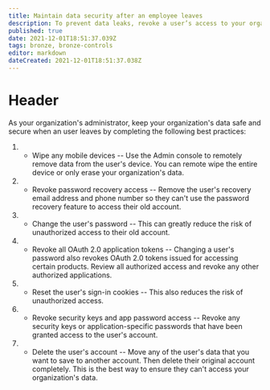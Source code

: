 ```yaml
---
title: Maintain data security after an employee leaves
description: To prevent data leaks, revoke a user’s access to your organization’s data when they leave.
published: true
date: 2021-12-01T18:51:37.039Z
tags: bronze, bronze-controls
editor: markdown
dateCreated: 2021-12-01T18:51:37.038Z
---
```


# Header
As your organization's administrator,  keep your organization's data safe and secure when an user leaves by completing the following best practices:

1. - Wipe any mobile devices
-- Use the Admin console to remotely remove data from the user's device. You can remote wipe the entire device or only erase your organization's data.

1. - Revoke password recovery access 
-- Remove the user's recovery email address and phone number so they can't use the password recovery feature to access their old account.
1. - Change the user's password
-- This can greatly reduce the risk of unauthorized access to their old account. 

1. - Revoke all OAuth 2.0 application tokens
-- Changing a user's password also revokes OAuth 2.0 tokens issued for accessing certain products. Review all authorized access and revoke any other authorized applications. 

1. - Reset the user's sign-in cookies
-- This also reduces the risk of unauthorized access.

1. - Revoke security keys and app password access
-- Revoke any security keys or application-specific passwords that have been granted access to the user's account.

1. - Delete the user's account 
-- Move any of the user's data that you want to save to another account. Then delete their original account completely. This is the best way to ensure they can't access your organization's data.